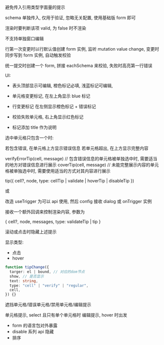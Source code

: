 避免传入引用类型字面量的提示

schema 单独传入, 仅用于验证, 忽略无关配置, 使用基础版 form 即可

渲染时要判断该项 valid, 为 false 时不渲染

不支持单独窗口编辑

行第一次变更时以行默认值创建 form 实例, 监听 mutation value change, 变更时同步写到 form 实例, 自动触发校验

统一提交时创建一个 form, 拼接 eachSchema 来校验, 失败时高亮第一行错误

UI:

- 表头顶部显示可编辑, 橙色标记必填, 浅蓝标记可编辑,
- 单元格变更标记, 在左上角显示 blue 标记
- 行变更标记 在左侧显示橙色标记 + 错误标记
- 校验失败单元格, 右上角显示红色标记

- 标记添加 title 作为说明

选中单元格只包含一个时:

若包含错误, 在单元格上方显示错误信息
若单元格超出, 在上方显示完整内容

verifyErrorTip(cell, message) // 包含错误信息的单元格被单独选中时, 需要适当的地方对错误信息进行展示
coverTip(cell, message) // 未能完整展示内容的单元格被单独选中时, 需要使用适当的方式对其内容进行展示

tip({
cell?,
node,
type: cellTip | validate | hoverTip | disableTip
})

或

改造 useTrigger 为可以 api 使用, 然后 config 接收 dialog 或 onTrigger 实例

接收一个额外回调来控制渲染内容, 参数为

{
cell?,
node,
messages,
type: validateTip | tip
}

滚动或点击时隐藏上述提示

显示类型:

- 点击
- hover

```ts
function tipChange({
  targer: el | bound, // 对应的dom节点
  show, // 是否显示
  text: string,
  type: "cell" | "verify" | "regular",
  cell,
}) {}
```

遮挡单元格/错误单元格/禁用单元格/编辑提示

单元格提示, select 且只有单个单元格时
编辑提示, hover 时出发

- form 的语言包对外暴露
- disable 系列 api 隐藏
- 排序
